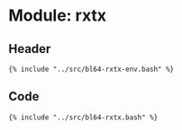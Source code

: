 # Module: rxtx

## Header

```shell
{% include "../src/bl64-rxtx-env.bash" %}
```

## Code

```shell
{% include "../src/bl64-rxtx.bash" %}
```
